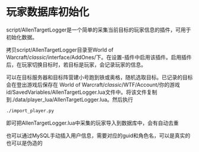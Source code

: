 # 玩家数据库初始化

script/AllenTargetLogger是一个简单的采集当前目标的玩家信息的插件，可用于初始化数据。

拷贝script/AllenTargetLogger目录至World of Warcraft/_classic_/interface/AddOnes/下。在设置-插件中启用该插件。启用插件后，在玩家切换目标时，若目标是玩家，会记录玩家的信息。

可以在目标服务器和目标阵营建小号跑到铁或奥格，随机选取目标。已记录的目标会在登出游戏后保存在 World of Warcraft/_classic_/WTF/Account/你的游戏id/SavedVariables/AllenTargetLogger.lua文件中。将该文件复制到./data/player_lua/AllenTargetLogger.lua。然后执行

```bash
./import_player.py
```

即可把AllenTargetLogger.lua中采集的玩家导入到数据库中，会有自动去重

也可以通过MySQL手动插入用户信息，需要对应的guid和角色名，可以是真实的也可以是伪造的